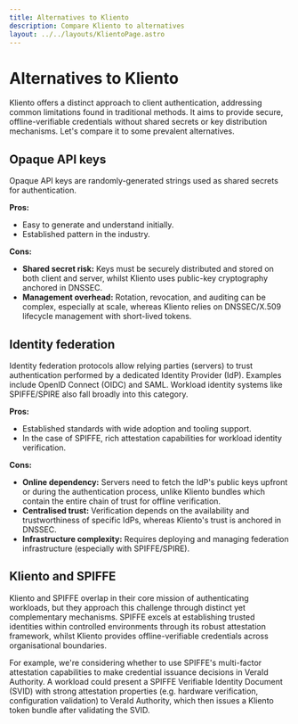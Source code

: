 ```yaml
---
title: Alternatives to Kliento
description: Compare Kliento to alternatives
layout: ../../layouts/KlientoPage.astro
---
```


# Alternatives to Kliento

Kliento offers a distinct approach to client authentication, addressing common limitations found in traditional methods. It aims to provide secure, offline-verifiable credentials without shared secrets or key distribution mechanisms. Let's compare it to some prevalent alternatives.

## Opaque API keys

Opaque API keys are randomly-generated strings used as shared secrets for authentication.

**Pros:**

- Easy to generate and understand initially.
- Established pattern in the industry.

**Cons:**

- **Shared secret risk:** Keys must be securely distributed and stored on both client and server, whilst Kliento uses public-key cryptography anchored in DNSSEC.
- **Management overhead:** Rotation, revocation, and auditing can be complex, especially at scale, whereas Kliento relies on DNSSEC/X.509 lifecycle management with short-lived tokens.

## Identity federation

Identity federation protocols allow relying parties (servers) to trust authentication performed by a dedicated Identity Provider (IdP). Examples include OpenID Connect (OIDC) and SAML. Workload identity systems like SPIFFE/SPIRE also fall broadly into this category.

**Pros:**

- Established standards with wide adoption and tooling support.
- In the case of SPIFFE, rich attestation capabilities for workload identity verification.

**Cons:**

- **Online dependency:** Servers need to fetch the IdP's public keys upfront or during the authentication process, unlike Kliento bundles which contain the entire chain of trust for offline verification.
- **Centralised trust:** Verification depends on the availability and trustworthiness of specific IdPs, whereas Kliento's trust is anchored in DNSSEC.
- **Infrastructure complexity:** Requires deploying and managing federation infrastructure (especially with SPIFFE/SPIRE).

## Kliento and SPIFFE

Kliento and SPIFFE overlap in their core mission of authenticating workloads, but they approach this challenge through distinct yet complementary mechanisms. SPIFFE excels at establishing trusted identities within controlled environments through its robust attestation framework, whilst Kliento provides offline-verifiable credentials across organisational boundaries.

For example, we're considering whether to use SPIFFE's multi-factor attestation capabilities to make credential issuance decisions in VeraId Authority. A workload could present a SPIFFE Verifiable Identity Document (SVID) with strong attestation properties (e.g. hardware verification, configuration validation) to VeraId Authority, which then issues a Kliento token bundle after validating the SVID.
